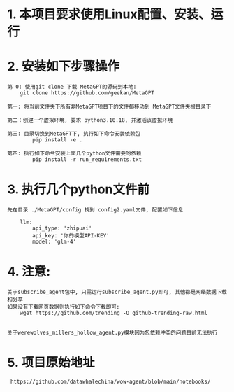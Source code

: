 # 1. 本项目要求使用Linux配置、安装、运行
# 2. 安装如下步骤操作

    第 0: 使用git clone 下载 MetaGPT的源码到本地:
        git clone https://github.com/geekan/MetaGPT
    
    第一: 将当前文件夹下所有非MetaGPT项目下的文件都移动到 MetaGPT文件夹根目录下

    第二：创建一个虚拟环境, 要求 python3.10.18, 并激活该虚拟环境

    第三: 目录切换到MetaGPT下, 执行如下命令安装依赖包
            pip install -e . 
    
    第四: 执行如下命令安装上面几个python文件需要的依赖
            pip install -r run_requirements.txt
    

# 3. 执行几个python文件前

    先在目录 ./MetaGPT/config 找到 config2.yaml文件, 配置如下信息

        llm:
            api_type: 'zhipuai'
            api_key: '你的模型API-KEY'
            model: 'glm-4'


# 4. 注意:

    关于subscribe_agent包中, 只需运行subscribe_agent.py即可, 其他都是网络数据下载和分享
    如果没有下载网页数据则执行如下命令下载即可:
        wget https://github.com/trending -O github-trending-raw.html

    
    关于werewolves_millers_hollow_agent.py模块因为包依赖冲突的问题目前无法执行

# 5. 项目原始地址
    
     https://github.com/datawhalechina/wow-agent/blob/main/notebooks/